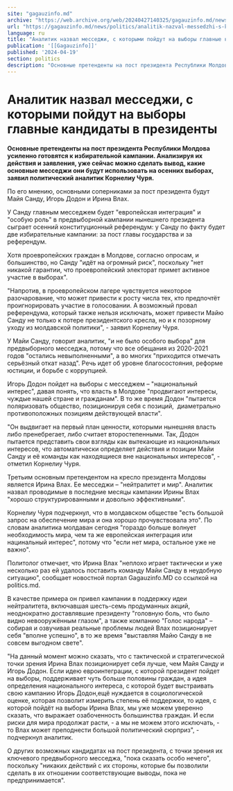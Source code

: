 ```yaml
---
site: "gagauzinfo.md"
archive: "https://web.archive.org/web/20240427140325/gagauzinfo.md/news/politics/analitik-nazval-messedzhi-s-kotorimi-poidut-na-vibori-glavnie-kandidati-v-prezidenti"
url: "https://gagauzinfo.md/news/politics/analitik-nazval-messedzhi-s-kotorimi-poidut-na-vibori-glavnie-kandidati-v-prezidenti"
language: ru
title: "Аналитик назвал месседжи, с которыми пойдут на выборы главные кандидаты в президенты"
publication: '[[Gagauzinfo]]'
published: '2024-04-19'
section: politics
description: "Основные претенденты на пост президента Республики Молдова усиленно готовятся к избирательной кампании. Анализируя их действия и заявления, уже сейчас можно сделать вывод, какие основные месседжи они будут использовать на осенних выборах, заявил политический аналитик Корнелиу Чуря."
---
```


# Аналитик назвал месседжи, с которыми пойдут на выборы главные кандидаты в президенты

**Основные претенденты на пост президента Республики Молдова усиленно готовятся к избирательной кампании. Анализируя их действия и заявления, уже сейчас можно сделать вывод, какие основные месседжи они будут использовать на осенних выборах, заявил политический аналитик Корнелиу Чуря.**

По его мнению, основными соперниками за пост президента будут Майя Санду, Игорь Додон и Ирина Влах.

У Санду главным месседжем будет "европейская интеграция" и "особую роль" в предвыборной кампании нынешнего президента сыграет осенний конституционный референдум: у Санду по факту будет две избирательные кампании: за пост главы государства и за референдум.

Хотя проевропейских граждан в Молдове, согласно опросам, и большинство, но Санду "идёт на огромный риск", поскольку "нет никакой гарантии, что проевропейский электорат примет активное участие в выборах".

"Напротив, в проевропейском лагере чувствуется некоторое разочарование, что может привести к росту числа тех, кто предпочтёт проигнорировать участие в голосовании. А возможный провал референдума, который также нельзя исключать, может привести Майю Санду не только к потере президентского кресла, но и к позорному уходу из молдавской политики", - заявил Корнелиу Чуря.

У Майи Санду, говорит аналитик, "и не было особого выбора" для предвыборного месседжа, потому что все обещания из 2020-2021 годов "остались невыполненными", а во многих "приходится отмечать серьёзный откат назад". Речь идет об уровне благосостояния, реформе юстиции, и борьбе с коррупцией.

Игорь Додон пойдет на выборы с месседжем – "национальный интерес", давая понять, что власть в Молдове "продвигают интересы, чуждые нашей стране и гражданам". В то же время Додон "пытается поляризовать общество, позиционируя себя с позиций,  диаметрально противоположных позициям действующей власти".

"Он выдвигает на первый план ценности, которыми нынешняя власть либо пренебрегает, либо считает второстепенными. Так, Додон пытается представить свои взгляды как вытекающие из национальных интересов, что автоматически определяет действия и позиции Майи Санду и её команды как находящиеся вне национальных интересов", - отметил Корнелиу Чуря.

Третьим основным претендентом на кресло президента Молдовы является Ирина Влах. Ее месседжи – "нейтралитет и мир". Аналитик назвал проводимые в последние месяцы кампании Ирины Влах "хорошо структурированными и довольно эффективными".

Корнелиу Чуря подчеркнул, что в молдавском обществе "есть большой запрос на обеспечение мира и она хорошо прочувствовала это". По словам аналитика молдаван сегодня "гораздо больше волнует необходимость мира, чем та же европейская интеграция или нацинальный интерес", потому что "если нет мира, остальное уже не важно".

Политолог отмечает, что Ирина Влах "неплохо играет тактически и уже несколько раз ей удалось поставить команду Майи Санду в неудобную ситуацию", сообщает новостной портал Gagauzinfo.MD со ссылкой на politics.md.

В качестве примера он привел кампании в поддержку идеи нейтралитета, включавшая шесть-семь продуманных акций, неоднократно доставлявшие президенту "головную боль, что было видно невооружённым глазом", а также компанию "Голос народа" – собирая и озвучивая реальные проблемы людей Влах позиционирует себя "вполне успешно", в то же время "выставляя Майю Санду в не совсем выгодном свете".

"На данный момент можно сказать, что с тактической и стратегической точки зрения Ирина Влах позиционирует себя лучше, чем Майя Санду и Игорь Додон. Если идею евроинтеграции, с которой президент пойдет на выборы, поддерживает чуть больше половины граждан, а идея определения национального интереса, с которой будет выстраивать свою кампанию Игорь Додон,ещё нуждается в социологической оценке, которая позволит измерить степень её поддержки, то идея, с которой пойдёт на выборы Ирина Влах, мы уже можем уверенно сказать, что выражает озабоченность большинства граждан. И если риски для мира продолжат расти, - а мы не можем этого исключать, - то Влах может преподнести большой политический сюрприз", - подчеркнул аналитик.

О других возможных кандидатах на пост президента, с точки зрения их ключевого предвыборного месседжа, "пока сказать особо нечего", поскольку "никаких действий с их стороны, которые бы позволили сделать в их отношении соответствующие выводы, пока не предпринимается".